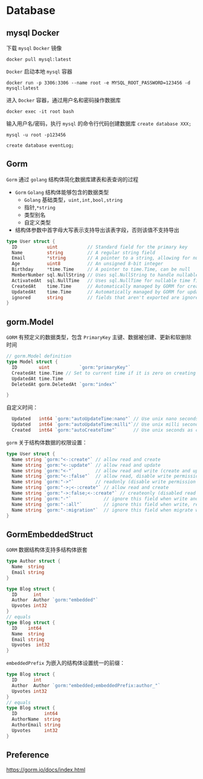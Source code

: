 # Database
## mysql Docker
下载 `mysql` `Docker` 镜像
```shell
docker pull mysql:latest
```
`Docker` 启动本地 `mysql` 容器
```shell
docker run -p 3306:3306 --name root -e MYSQL_ROOT_PASSWORD=123456 -d mysql:latest
```
进入 `Docker` 容器，通过用户名和密码操作数据库
```shell
docker exec -it root bash
```
输入用户名/密码，执行 `mysql` 的命令行代码创建数据库 `create database XXX;`
```shell
mysql -u root -p123456

create database eventLog;
```
## Gorm
`Gorm` 通过 `golang` 结构体简化数据库建表和表查询的过程
- `Gorm` `Golang` 结构体能够包含的数据类型
    - `Golang` 基础类型，`uint,int,bool,string`
    - 指针,`*string`
    - 类型别名
    - 自定义类型
- 结构体参数中首字母大写表示支持导出该表字段，否则该值不支持导出
```go
type User struct {
  ID           uint           // Standard field for the primary key
  Name         string         // A regular string field
  Email        *string        // A pointer to a string, allowing for null values
  Age          uint8          // An unsigned 8-bit integer
  Birthday     *time.Time     // A pointer to time.Time, can be null
  MemberNumber sql.NullString // Uses sql.NullString to handle nullable strings
  ActivatedAt  sql.NullTime   // Uses sql.NullTime for nullable time fields
  CreatedAt    time.Time      // Automatically managed by GORM for creation time
  UpdatedAt    time.Time      // Automatically managed by GORM for update time
  ignored      string         // fields that aren't exported are ignored
}
```
## gorm.Model
`GORM` 有预定义的数据类型，包含 `PrimaryKey` 主键、数据被创建、更新和软删除时间
```go
// gorm.Model definition
type Model struct {
  ID        uint           `gorm:"primaryKey"`
  CreatedAt time.Time // Set to current time if it is zero on creating
  UpdatedAt time.Time
  DeletedAt gorm.DeletedAt `gorm:"index"`

}
```
自定义时间：
```go
  Updated   int64 `gorm:"autoUpdateTime:nano"` // Use unix nano seconds as updating time
  Updated   int64 `gorm:"autoUpdateTime:milli"`// Use unix milli seconds as updating time
  Created   int64 `gorm:"autoCreateTime"`      // Use unix seconds as creating time
```
`gorm` 关于结构体数据的权限设置：
```go
type User struct {
  Name string `gorm:"<-:create"` // allow read and create
  Name string `gorm:"<-:update"` // allow read and update
  Name string `gorm:"<-"`        // allow read and write (create and update)
  Name string `gorm:"<-:false"`  // allow read, disable write permission
  Name string `gorm:"->"`        // readonly (disable write permission unless it configured)
  Name string `gorm:"->;<-:create"` // allow read and create
  Name string `gorm:"->:false;<-:create"` // createonly (disabled read from db)
  Name string `gorm:"-"`            // ignore this field when write and read with struct
  Name string `gorm:"-:all"`        // ignore this field when write, read and migrate with struct
  Name string `gorm:"-:migration"`  // ignore this field when migrate with struct
}
```
## GormEmbeddedStruct
`GORM` 数据结构体支持多结构体嵌套
```go
type Author struct {
  Name  string
  Email string
}

type Blog struct {
  ID      int
  Author  Author `gorm:"embedded"`
  Upvotes int32
}
// equals
type Blog struct {
  ID    int64
  Name  string
  Email string
  Upvotes  int32
}
```
`embeddedPrefix` 为嵌入的结构体设置统一的前缀：
```go
type Blog struct {
  ID      int
  Author  Author `gorm:"embedded;embeddedPrefix:author_"`
  Upvotes int32
}
// equals
type Blog struct {
  ID          int64
  AuthorName  string
  AuthorEmail string
  Upvotes     int32
}
```

## Preference
https://gorm.io/docs/index.html

